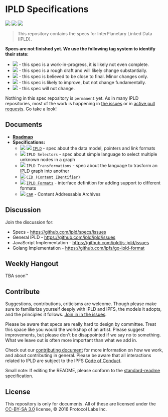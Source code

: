 IPLD Specifications
===================

[![](https://img.shields.io/badge/made%20by-Protocol%20Labs-blue.svg?style=flat-square)](http://ipn.io)
[![](https://img.shields.io/badge/project-IPLD-blue.svg?style=flat-square)](http://github.com/ipld/ipld)
[![](https://img.shields.io/badge/freenode-%23ipfs-blue.svg?style=flat-square)](http://webchat.freenode.net/?channels=%23ipfs)

> This repository contains the specs for InterPlanetary Linked Data (IPLD).

**Specs are not finished yet. We use the following tag system to identify their state:**

- ![](https://img.shields.io/badge/status-wip-orange.svg?style=flat-square) - this spec is a work-in-progress, it is likely not even complete.
- ![](https://img.shields.io/badge/status-draft-yellow.svg?style=flat-square) - this spec is a rough draft and will likely change substantially.
- ![](https://img.shields.io/badge/status-reliable-green.svg?style=flat-square) - this spec is believed to be close to final. Minor changes only.
- ![](https://img.shields.io/badge/status-stable-brightgreen.svg?style=flat-square) - this spec is likely to improve, but not change fundamentally.
- ![](https://img.shields.io/badge/status-permanent-blue.svg?style=flat-square) - this spec will not change.

Nothing in this spec repository is `permanent` yet. As in many IPLD repositories, most of the work is happening in [the issues](https://github.com/ipld/specs/issues/) or in [active pull requests](https://github.com/ipld/specs/pulls/). Go take a look!

## Documents

- [**Roadmap**](/ROADMAP.md)
- **Specifications:**
  - ![](https://img.shields.io/badge/status-draft-yellow.svg?style=flat-square) ![](https://img.shields.io/badge/status-wip-orange.svg?style=flat-square) [`IPLD`](/IPLD.md) - spec about the data model, pointers and link formats
  - ![](https://img.shields.io/badge/status-wip-orange.svg?style=flat-square) `IPLD Selectors` - spec about simple language to select multiple unknown nodes in a graph
  - ![](https://img.shields.io/badge/status-wip-orange.svg?style=flat-square) `IPLD Transformations` - spec about the language to trasform an IPLD graph into another
  - ![](https://img.shields.io/badge/status-reliable-green.svg?style=flat-square) [`CID (Content IDentifier)`](https://github.com/ipld/cid)
  - ![](https://img.shields.io/badge/status-wip-orange.svg?style=flat-square) [`IPLD Formats`](https://github.com/ipld/interface-ipld-format) - interface definition for adding support to different formats
  - ![](https://img.shields.io/badge/status-draft-yellow.svg?style=flat-square) [`CAR`](/CAR.md) - Content Addressable Archives

## Discussion

Join the discussion for:

- Specs - https://github.com/ipld/specs/issues
- General IPLD - https://github.com/ipld/ipld/issues
- JavaScript Implementation - https://github.com/ipld/js-ipld/issues
- Golang Implementation - https://github.com/ipfs/go-ipld-format

## Weekly Hangout

TBA soon™

## Contribute

Suggestions, contributions, criticisms are welcome. Though please make sure to familiarize yourself deeply with IPLD and IPFS, the models it adopts, and the principles it follows. [Join in in the issues](https://github.com/ipld/specs/issues).

Please be aware that specs are really hard to design by committee. Treat this space like you would the workshop of an artist. Please suggest improvements, but please don't be disappointed if we say no to something. What we leave out is often more important than what we add in.

Check out our [contributing document](https://github.com/ipld/ipld/blob/master/contributing.md) for more information on how we work, and about contributing in general. Please be aware that all interactions related to IPLD are subject to the IPFS [Code of Conduct](https://github.com/ipfs/community/blob/master/code-of-conduct.md).

Small note: If editing the README, please conform to the [standard-readme](https://github.com/RichardLitt/standard-readme) specification.

## License

This repository is only for documents. All of these are licensed under the [CC-BY-SA 3.0](https://ipfs.io/ipfs/QmVreNvKsQmQZ83T86cWSjPu2vR3yZHGPm5jnxFuunEB9u) license, © 2016 Protocol Labs Inc.
